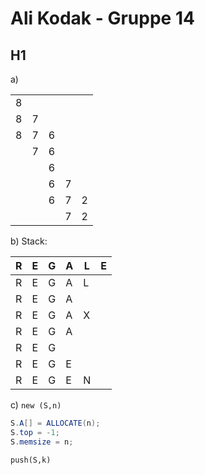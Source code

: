 # Ali Kodak - Gruppe 14


## H1

a)

|     |     |     |     |     |
| --- | --- | --- | --- | --- |
| 8   |     |     |     |     |
| 8   | 7   |     |     |     |
| 8   | 7   | 6   |     |     |
|     | 7   | 6   |     |     |
|     |     | 6   |     |     |
|     |     | 6   | 7   |     |
|     |     | 6   | 7   | 2   |
|     |     |     | 7   | 2   |

b)
Stack:

| R   | E   | G   | A   | L   | E   |
| --- | --- | --- | --- | --- | --- |
| R   | E   | G   | A   | L   |     |
| R   | E   | G   | A   |     |     |
| R   | E   | G   | A   | X   |     |
| R   | E   | G   | A   |     |     |
| R   | E   | G   |     |     |     |
| R   | E   | G   | E   |     |     |
| R   | E   | G   | E   | N   |     |

c)
`new (S,n)`
```java
S.A[] = ALLOCATE(n);
S.top = -1;
S.memsize = n;
```
`push(S,k)`